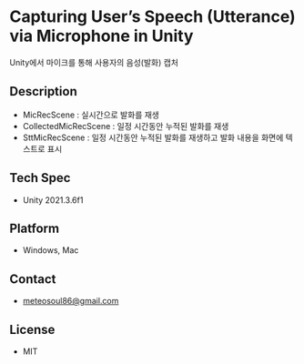 # Capturing User’s Speech (Utterance) via Microphone in Unity
Unity에서 마이크를 통해 사용자의 음성(발화) 캡처

## Description
- MicRecScene : 실시간으로 발화를 재생
- CollectedMicRecScene : 일정 시간동안 누적된 발화를 재생
- SttMicRecScene : 일정 시간동안 누적된 발화를 재생하고 발화 내용을 화면에 텍스트로 표시

## Tech Spec
- Unity 2021.3.6f1

## Platform
- Windows, Mac

## Contact
- meteosoul86@gmail.com

## License
- MIT
